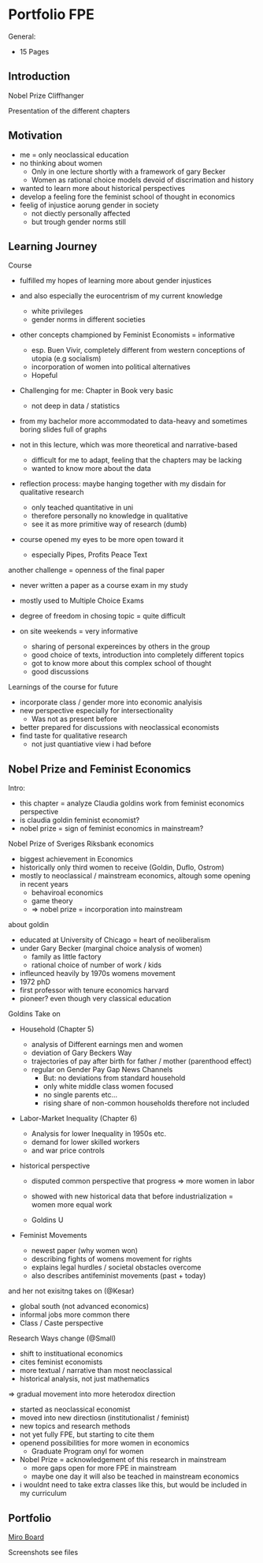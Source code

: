 # Portfolio FPE

General:

- 15 Pages

## Introduction

Nobel Prize Cliffhanger

Presentation of the different chapters

## Motivation

- me = only neoclassical education
- no thinking about women
    - Only in one lecture shortly with a framework of gary Becker
    - Women as rational choice models devoid of discrimation and history
- wanted to learn more about historical perspectives
- develop a feeling fore the feminist school of thought in economics
- feelig of injustice aorung gender in society
    - not diectly personally affected
    - but trough gender norms still

## Learning Journey

Course

- fulfilled my hopes of learning more about gender injustices
- and also especially the eurocentrism of my current knowledge
    - white privileges
    - gender norms in different societies
- other concepts championed by Feminist Economists = informative
    - esp. Buen Vivir, completely different from western conceptions of utopia (e.g socialism)
    - incorporation of women into political alternatives
    - Hopeful 

- Challenging for me: Chapter in Book very basic
    - not deep in data / statistics
- from my bachelor more accommodated to data-heavy and sometimes boring slides full of graphs
- not in this lecture, which was more theoretical and narrative-based
    - difficult for me to adapt, feeling that the chapters may be lacking
    - wanted to know more about the data
- reflection process: maybe hanging together with my disdain for qualitative research
    - only teached quantitative in uni
    - therefore personally no knowledge in qualitative
    - see it as more primitive way of research (dumb)
- course opened my eyes to be more open toward it
    - especially Pipes, Profits Peace Text


another challenge = openness of the final paper

- never written a paper as a course exam in my study
- mostly used to Multiple Choice Exams
- degree of freedom in chosing topic = quite difficult



- on site weekends = very informative
    - sharing of personal expereinces by others in the group
    - good choice of texts, introduction into completely different topics
    - got to know more about this complex school of thought
    - good discussions 



Learnings of the course for future

- incorporate class / gender more into economic analyisis
- new perspective especially for intersectionality
    - Was not as present before
- better prepared for discussions with neoclassical economists
- find taste for qualitative research
    - not just quantiative view i had before





## Nobel Prize and Feminist Economics

Intro:

- this chapter = analyze Claudia goldins work from feminist economics perspective
- is claudia goldin feminist economist?
- nobel prize = sign of feminist economics in mainstream?



Nobel Prize of Sveriges Riksbank economics

- biggest achievement in Economics 
- historically only third women to receive (Goldin, Duflo, Ostrom)
- mostly to neoclassical / mainstream economics, altough some opening in recent years
    - behaviroal economics 
    - game theory
    - => nobel prize = incorporation into mainstream



about goldin

- educated at University of Chicago = heart of neoliberalism
- under Gary Becker (marginal choice analysis of women)
    - family as little factory
    - rational choice of number of work / kids
- infleunced heavily by 1970s womens movement
- 1972 phD
- first professor with tenure economics harvard
- pioneer? even though very classical education



Goldins Take on

- Household (Chapter 5)
    - analysis of Different earnings men and women
    - deviation of Gary Beckers Way
    - trajectories of pay after birth for father / mother (parenthood effect)
    - regular on Gender Pay Gap News Channels
        - But: no deviations from standard household
        - only white middle class women focused
        - no single parents etc...
        - rising share of non-common households therefore not included

- Labor-Market Inequality (Chapter 6)
    - Analysis for lower Inequality in 1950s etc.
    - demand for lower skilled workers
    - and war price controls

- historical perspective

    - disputed common perspective that progress => more women in labor
    - showed with new historical data that before industrialization = women more equal work

    - Goldins U


- Feminist Movements
    - newest paper (why women won)
    - describing fights of womens movement for rights
    - explains legal hurdles / societal obstacles overcome
    - also describes antifeminist movements (past + today)






and her not exisitng takes on (@Kesar)

- global south (not advanced economics)
- informal jobs more common there
- Class / Caste perspective



Research Ways change (@Small)

- shift to instituational economics
- cites feminist economists
- more textual / narrative than most neoclassical 
- historical analysis, not just mathematics



=> gradual movement into more heterodox direction

- started as neoclassical economist
- moved into new directiosn (institutionalist / feminist)
- new topics and research methods
- not yet fully FPE, but starting to cite them
- openend possibilities for more women in economics
    - Graduate Program onyl for women
- Nobel Prize = acknowledgement of this research in mainstream
    - more gaps open for more FPE in mainstream
    - maybe one day it will also be teached in mainstream economics
- i wouldnt need to take extra classes like this, but would be included in my curriculum

## Portfolio

[Miro Board](https://miro.com/app/board/uXjVNMmzLXg=/?share_link_id=227348532061)

Screenshots see files
